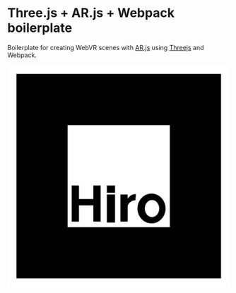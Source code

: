 # Three.js + AR.js + Webpack boilerplate

Boilerplate for creating WebVR scenes with [AR.js](https://ar-js-org.github.io/AR.js-Docs/) using [Threejs](https://threejs.org/) and Webpack. 

   ![Example](/static/hiro.png)
